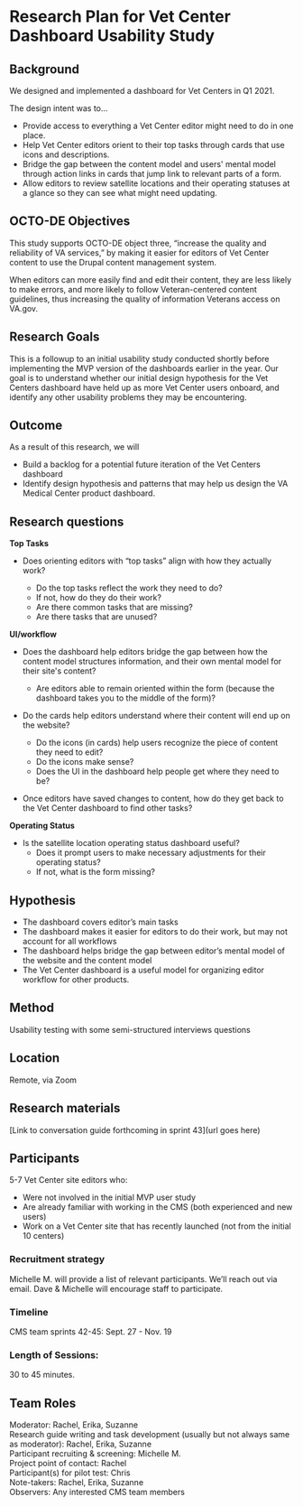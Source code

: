 # Research Plan for Vet Center Dashboard Usability Study
## Background
We designed and implemented a dashboard for Vet Centers in Q1 2021.

The design intent was to...
- Provide access to everything a Vet Center editor might need to do in one place.
- Help Vet Center editors orient to their top tasks through cards that use icons and descriptions.
- Bridge the gap between the content model and users' mental model through action links in cards that jump link to relevant parts of a form.
- Allow editors to review satellite locations and their operating statuses at a glance so they can see what might need updating.
 
## OCTO-DE Objectives

This study supports OCTO-DE object three, “increase the quality and reliability of VA services,” by making it easier for editors of Vet Center content to use the Drupal content management system. 

When editors can more easily find and edit their content, they are less likely to make errors, and more likely to follow Veteran-centered content guidelines, thus increasing the quality of information Veterans access on VA.gov. 
 
 
## Research Goals

 This is a followup to an initial usability study conducted shortly before implementing the MVP version of the dashboards earlier in the year. Our goal is to understand whether our initial design hypothesis for the Vet Centers dashboard have held up as more Vet Center users onboard, and identify any other usability problems they may be encountering.


## Outcome
As a result of this research, we will
- Build a backlog for a potential future iteration of the Vet Centers dashboard
- Identify design hypothesis and patterns that may help us design the VA Medical Center product dashboard.

## Research questions

**Top Tasks**
- Does orienting editors with “top tasks” align with how they actually work?

    - Do the top tasks reflect the work they need to do? 
    -  If not, how do they do their work? 
    - Are there common tasks that are missing? 
    - Are there tasks that are unused?

**UI/workflow**
- Does the dashboard help editors bridge the gap between how the content model structures information, and their own mental model for their site's content? 
    - Are editors able to remain oriented within the form (because the dashboard takes you to the middle of the form)? 
    
- Do the cards help editors understand where their content will end up on the website? 
    - Do the icons (in cards) help users recognize the piece of content they need to edit?
    - Do the icons make sense?
    - Does the UI in the dashboard help people get where they need to be?
- Once editors have saved changes to content, how do they get back to the Vet Center dashboard to find other tasks?  
    
**Operating Status**  
- Is the satellite location operating status dashboard useful?
    - Does it prompt users to make necessary adjustments for their operating status?
    - If not, what is the form missing?
 
## Hypothesis
- The dashboard covers editor’s main tasks 
- The dashboard makes it easier for editors to do their work, but may not account for all workflows
- The dashboard helps bridge the gap between editor’s mental model of the website and the content model
- The Vet Center dashboard is a useful model for organizing editor workflow for other products. 

## Method
Usability testing with some semi-structured interviews questions
 
## Location
Remote, via Zoom

## Research materials

[Link to conversation guide forthcoming in sprint 43](url goes here)

## Participants 
5-7 Vet Center site editors who:
- Were not involved in the initial MVP user study
- Are already familiar with working in the CMS (both experienced and new users)
- Work on a Vet Center site that has recently launched (not from the initial 10 centers)
 
### Recruitment strategy
Michelle M. will provide a list of relevant participants. We’ll reach out via email. Dave & Michelle will encourage staff to participate.

### Timeline
CMS team sprints 42-45: Sept. 27 - Nov. 19

### Length of Sessions:
30 to 45 minutes.
 
## Team Roles
Moderator: Rachel, Erika, Suzanne\
Research guide writing and task development (usually but not always same as moderator): Rachel, Erika, Suzanne\
Participant recruiting & screening: Michelle M. \
Project point of contact: Rachel\
Participant(s) for pilot test: Chris\
Note-takers: Rachel, Erika, Suzanne\
Observers: Any interested CMS team members

